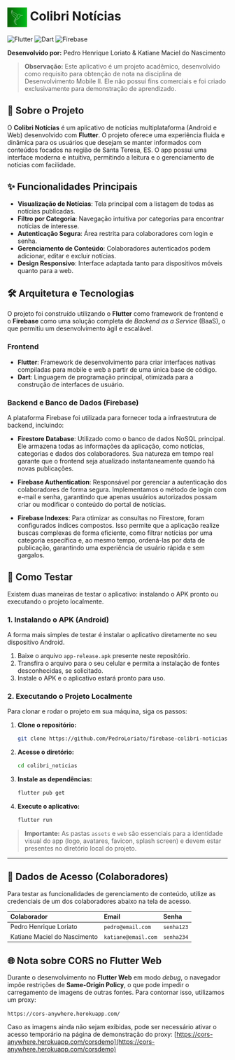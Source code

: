 # <img src="assets/imagens/logo.png" alt="Logo do Colibri Notícias" width="45" style="vertical-align: middle;"> Colibri Notícias

![Flutter](https://img.shields.io/badge/Flutter-3.29.1-blue?style=for-the-badge&logo=flutter)
![Dart](https://img.shields.io/badge/Dart-3.7.0-blue?style=for-the-badge&logo=dart)
![Firebase](https://img.shields.io/badge/Firebase-14.9.0-orange?style=for-the-badge&logo=firebase)

**Desenvolvido por:** Pedro Henrique Loriato & Katiane Maciel do Nascimento

> **Observação:** Este aplicativo é um projeto acadêmico, desenvolvido como requisito para obtenção de nota na disciplina de Desenvolvimento Mobile II. Ele não possui fins comerciais e foi criado exclusivamente para demonstração de aprendizado.

## 📌 Sobre o Projeto

O **Colibri Notícias** é um aplicativo de notícias multiplataforma (Android e Web) desenvolvido com **Flutter**. O projeto oferece uma experiência fluida e dinâmica para os usuários que desejam se manter informados com conteúdos focados na região de Santa Teresa, ES. O app possui uma interface moderna e intuitiva, permitindo a leitura e o gerenciamento de notícias com facilidade.

## ✨ Funcionalidades Principais

- **Visualização de Notícias**: Tela principal com a listagem de todas as notícias publicadas.
- **Filtro por Categoria**: Navegação intuitiva por categorias para encontrar notícias de interesse.
- **Autenticação Segura**: Área restrita para colaboradores com login e senha.
- **Gerenciamento de Conteúdo**: Colaboradores autenticados podem adicionar, editar e excluir notícias.
- **Design Responsivo**: Interface adaptada tanto para dispositivos móveis quanto para a web.

## 🛠️ Arquitetura e Tecnologias

O projeto foi construído utilizando o **Flutter** como framework de frontend e o **Firebase** como uma solução completa de *Backend as a Service* (BaaS), o que permitiu um desenvolvimento ágil e escalável.

### Frontend
- **Flutter**: Framework de desenvolvimento para criar interfaces nativas compiladas para mobile e web a partir de uma única base de código.
- **Dart**: Linguagem de programação principal, otimizada para a construção de interfaces de usuário.

### Backend e Banco de Dados (Firebase)

A plataforma Firebase foi utilizada para fornecer toda a infraestrutura de backend, incluindo:

-   **Firestore Database**: Utilizado como o banco de dados NoSQL principal. Ele armazena todas as informações da aplicação, como notícias, categorias e dados dos colaboradores. Sua natureza em tempo real garante que o frontend seja atualizado instantaneamente quando há novas publicações.

-   **Firebase Authentication**: Responsável por gerenciar a autenticação dos colaboradores de forma segura. Implementamos o método de login com e-mail e senha, garantindo que apenas usuários autorizados possam criar ou modificar o conteúdo do portal de notícias.

-   **Firebase Indexes**: Para otimizar as consultas no Firestore, foram configurados índices compostos. Isso permite que a aplicação realize buscas complexas de forma eficiente, como filtrar notícias por uma categoria específica e, ao mesmo tempo, ordená-las por data de publicação, garantindo uma experiência de usuário rápida e sem gargalos.

## 🚀 Como Testar

Existem duas maneiras de testar o aplicativo: instalando o APK pronto ou executando o projeto localmente.

### 1. Instalando o APK (Android)

A forma mais simples de testar é instalar o aplicativo diretamente no seu dispositivo Android.

1.  Baixe o arquivo `app-release.apk` presente neste repositório.
2.  Transfira o arquivo para o seu celular e permita a instalação de fontes desconhecidas, se solicitado.
3.  Instale o APK e o aplicativo estará pronto para uso.

### 2. Executando o Projeto Localmente

Para clonar e rodar o projeto em sua máquina, siga os passos:

1.  **Clone o repositório:**
    ```bash
    git clone https://github.com/PedroLoriato/firebase-colibri-noticias.git
    ```
2.  **Acesse o diretório:**
    ```bash
    cd colibri_noticias
    ```
3.  **Instale as dependências:**
    ```bash
    flutter pub get
    ```
4.  **Execute o aplicativo:**
    ```bash
    flutter run
    ```
> **Importante:** As pastas `assets` e `web` são essenciais para a identidade visual do app (logo, avatares, favicon, splash screen) e devem estar presentes no diretório local do projeto.

---

## 🔐 Dados de Acesso (Colaboradores)

Para testar as funcionalidades de gerenciamento de conteúdo, utilize as credenciais de um dos colaboradores abaixo na tela de acesso.

| Colaborador | Email | Senha |
| :--- | :--- | :--- |
| Pedro Henrique Loriato | `pedro@email.com` | `senha123` |
| Katiane Maciel do Nascimento | `katiane@email.com` | `senha234` |

## 🌐 Nota sobre CORS no Flutter Web

Durante o desenvolvimento no **Flutter Web** em modo *debug*, o navegador impõe restrições de **Same-Origin Policy**, o que pode impedir o carregamento de imagens de outras fontes. Para contornar isso, utilizamos um proxy:

`https://cors-anywhere.herokuapp.com/`

Caso as imagens ainda não sejam exibidas, pode ser necessário ativar o acesso temporário na página de demonstração do proxy:
[https://cors-anywhere.herokuapp.com/corsdemo](https://cors-anywhere.herokuapp.com/corsdemo)